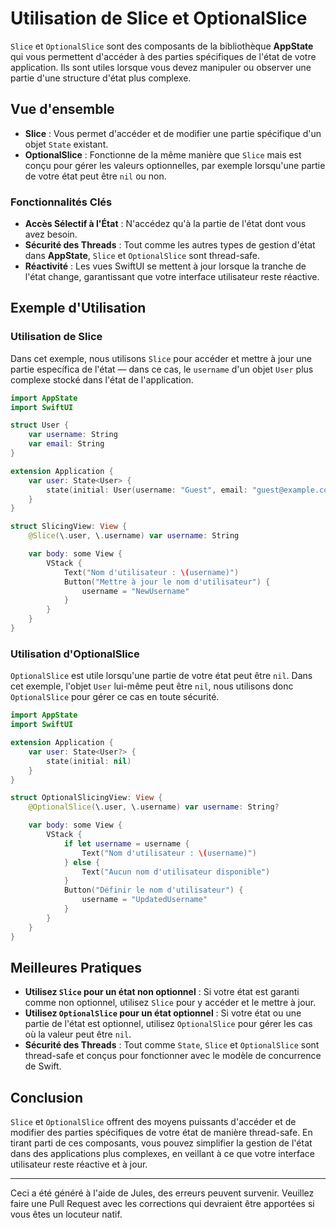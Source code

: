 # Utilisation de Slice et OptionalSlice

`Slice` et `OptionalSlice` sont des composants de la bibliothèque **AppState** qui vous permettent d'accéder à des parties spécifiques de l'état de votre application. Ils sont utiles lorsque vous devez manipuler ou observer une partie d'une structure d'état plus complexe.

## Vue d'ensemble

- **Slice** : Vous permet d'accéder et de modifier une partie spécifique d'un objet `State` existant.
- **OptionalSlice** : Fonctionne de la même manière que `Slice` mais est conçu pour gérer les valeurs optionnelles, par exemple lorsqu'une partie de votre état peut être `nil` ou non.

### Fonctionnalités Clés

- **Accès Sélectif à l'État** : N'accédez qu'à la partie de l'état dont vous avez besoin.
- **Sécurité des Threads** : Tout comme les autres types de gestion d'état dans **AppState**, `Slice` et `OptionalSlice` sont thread-safe.
- **Réactivité** : Les vues SwiftUI se mettent à jour lorsque la tranche de l'état change, garantissant que votre interface utilisateur reste réactive.

## Exemple d'Utilisation

### Utilisation de Slice

Dans cet exemple, nous utilisons `Slice` pour accéder et mettre à jour une partie específica de l'état — dans ce cas, le `username` d'un objet `User` plus complexe stocké dans l'état de l'application.

```swift
import AppState
import SwiftUI

struct User {
    var username: String
    var email: String
}

extension Application {
    var user: State<User> {
        state(initial: User(username: "Guest", email: "guest@example.com"))
    }
}

struct SlicingView: View {
    @Slice(\.user, \.username) var username: String

    var body: some View {
        VStack {
            Text("Nom d'utilisateur : \(username)")
            Button("Mettre à jour le nom d'utilisateur") {
                username = "NewUsername"
            }
        }
    }
}
```

### Utilisation d'OptionalSlice

`OptionalSlice` est utile lorsqu'une partie de votre état peut être `nil`. Dans cet exemple, l'objet `User` lui-même peut être `nil`, nous utilisons donc `OptionalSlice` pour gérer ce cas en toute sécurité.

```swift
import AppState
import SwiftUI

extension Application {
    var user: State<User?> {
        state(initial: nil)
    }
}

struct OptionalSlicingView: View {
    @OptionalSlice(\.user, \.username) var username: String?

    var body: some View {
        VStack {
            if let username = username {
                Text("Nom d'utilisateur : \(username)")
            } else {
                Text("Aucun nom d'utilisateur disponible")
            }
            Button("Définir le nom d'utilisateur") {
                username = "UpdatedUsername"
            }
        }
    }
}
```

## Meilleures Pratiques

- **Utilisez `Slice` pour un état non optionnel** : Si votre état est garanti comme non optionnel, utilisez `Slice` pour y accéder et le mettre à jour.
- **Utilisez `OptionalSlice` pour un état optionnel** : Si votre état ou une partie de l'état est optionnel, utilisez `OptionalSlice` pour gérer les cas où la valeur peut être `nil`.
- **Sécurité des Threads** : Tout comme `State`, `Slice` et `OptionalSlice` sont thread-safe et conçus pour fonctionner avec le modèle de concurrence de Swift.

## Conclusion

`Slice` et `OptionalSlice` offrent des moyens puissants d'accéder et de modifier des parties spécifiques de votre état de manière thread-safe. En tirant parti de ces composants, vous pouvez simplifier la gestion de l'état dans des applications plus complexes, en veillant à ce que votre interface utilisateur reste réactive et à jour.

---
Ceci a été généré à l'aide de Jules, des erreurs peuvent survenir. Veuillez faire une Pull Request avec les corrections qui devraient être apportées si vous êtes un locuteur natif.
